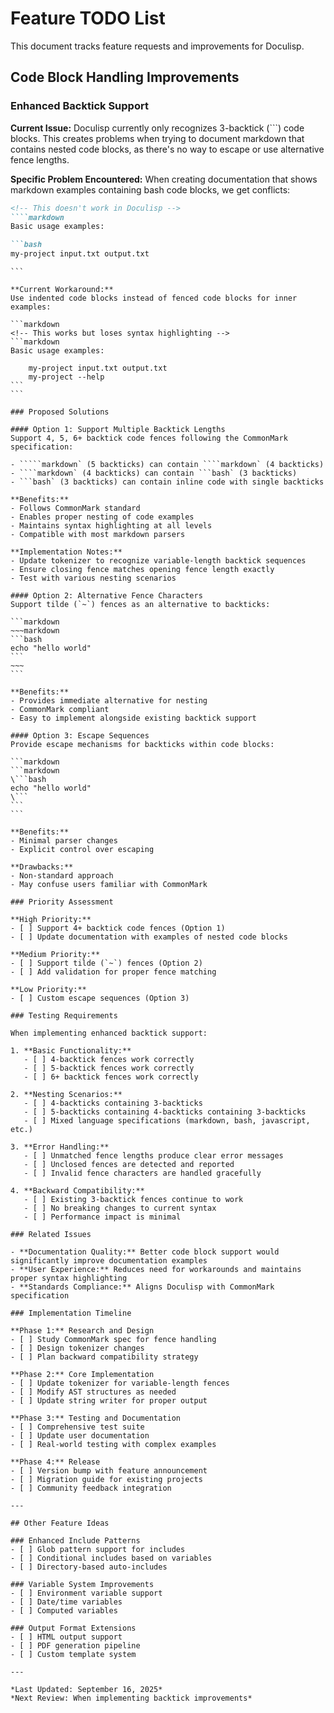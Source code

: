 # Feature TODO List

This document tracks feature requests and improvements for Doculisp.

## Code Block Handling Improvements

### Enhanced Backtick Support

**Current Issue:**
Doculisp currently only recognizes 3-backtick (```) code blocks. This creates problems when trying to document markdown that contains nested code blocks, as there's no way to escape or use alternative fence lengths.

**Specific Problem Encountered:**
When creating documentation that shows markdown examples containing bash code blocks, we get conflicts:

```markdown
<!-- This doesn't work in Doculisp -->
````markdown
Basic usage examples:

```bash
my-project input.txt output.txt
```
````
```

**Current Workaround:**
Use indented code blocks instead of fenced code blocks for inner examples:

```markdown
<!-- This works but loses syntax highlighting -->
```markdown
Basic usage examples:

    my-project input.txt output.txt
    my-project --help
```
```

### Proposed Solutions

#### Option 1: Support Multiple Backtick Lengths
Support 4, 5, 6+ backtick code fences following the CommonMark specification:

- `````markdown` (5 backticks) can contain ````markdown` (4 backticks)
- ````markdown` (4 backticks) can contain ```bash` (3 backticks)
- ```bash` (3 backticks) can contain inline code with single backticks

**Benefits:**
- Follows CommonMark standard
- Enables proper nesting of code examples
- Maintains syntax highlighting at all levels
- Compatible with most markdown parsers

**Implementation Notes:**
- Update tokenizer to recognize variable-length backtick sequences
- Ensure closing fence matches opening fence length exactly
- Test with various nesting scenarios

#### Option 2: Alternative Fence Characters
Support tilde (`~`) fences as an alternative to backticks:

```markdown
~~~markdown
```bash
echo "hello world"
```
~~~
```

**Benefits:**
- Provides immediate alternative for nesting
- CommonMark compliant
- Easy to implement alongside existing backtick support

#### Option 3: Escape Sequences
Provide escape mechanisms for backticks within code blocks:

```markdown
```markdown
\```bash
echo "hello world"
\```
```
```

**Benefits:**
- Minimal parser changes
- Explicit control over escaping

**Drawbacks:**
- Non-standard approach
- May confuse users familiar with CommonMark

### Priority Assessment

**High Priority:**
- [ ] Support 4+ backtick code fences (Option 1)
- [ ] Update documentation with examples of nested code blocks

**Medium Priority:**
- [ ] Support tilde (`~`) fences (Option 2)
- [ ] Add validation for proper fence matching

**Low Priority:**
- [ ] Custom escape sequences (Option 3)

### Testing Requirements

When implementing enhanced backtick support:

1. **Basic Functionality:**
   - [ ] 4-backtick fences work correctly
   - [ ] 5-backtick fences work correctly
   - [ ] 6+ backtick fences work correctly

2. **Nesting Scenarios:**
   - [ ] 4-backticks containing 3-backticks
   - [ ] 5-backticks containing 4-backticks containing 3-backticks
   - [ ] Mixed language specifications (markdown, bash, javascript, etc.)

3. **Error Handling:**
   - [ ] Unmatched fence lengths produce clear error messages
   - [ ] Unclosed fences are detected and reported
   - [ ] Invalid fence characters are handled gracefully

4. **Backward Compatibility:**
   - [ ] Existing 3-backtick fences continue to work
   - [ ] No breaking changes to current syntax
   - [ ] Performance impact is minimal

### Related Issues

- **Documentation Quality:** Better code block support would significantly improve documentation examples
- **User Experience:** Reduces need for workarounds and maintains proper syntax highlighting
- **Standards Compliance:** Aligns Doculisp with CommonMark specification

### Implementation Timeline

**Phase 1:** Research and Design
- [ ] Study CommonMark spec for fence handling
- [ ] Design tokenizer changes
- [ ] Plan backward compatibility strategy

**Phase 2:** Core Implementation
- [ ] Update tokenizer for variable-length fences
- [ ] Modify AST structures as needed
- [ ] Update string writer for proper output

**Phase 3:** Testing and Documentation
- [ ] Comprehensive test suite
- [ ] Update user documentation
- [ ] Real-world testing with complex examples

**Phase 4:** Release
- [ ] Version bump with feature announcement
- [ ] Migration guide for existing projects
- [ ] Community feedback integration

---

## Other Feature Ideas

### Enhanced Include Patterns
- [ ] Glob pattern support for includes
- [ ] Conditional includes based on variables
- [ ] Directory-based auto-includes

### Variable System Improvements
- [ ] Environment variable support
- [ ] Date/time variables
- [ ] Computed variables

### Output Format Extensions
- [ ] HTML output support
- [ ] PDF generation pipeline
- [ ] Custom template system

---

*Last Updated: September 16, 2025*
*Next Review: When implementing backtick improvements*
